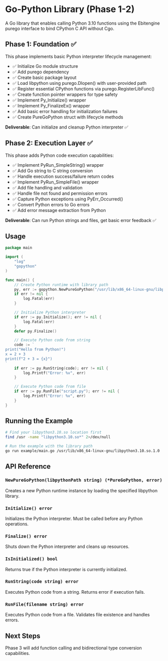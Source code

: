 # Go-Python Library (Phase 1-2)

A Go library that enables calling Python 3.10 functions using the Ebitengine purego interface to bind CPython C API without Cgo.

## Phase 1: Foundation ✅

This phase implements basic Python interpreter lifecycle management:

- ✅ Initialize Go module structure
- ✅ Add purego dependency  
- ✅ Create basic package layout
- ✅ Load libpython using purego.Dlopen() with user-provided path
- ✅ Register essential CPython functions via purego.RegisterLibFunc()
- ✅ Create function pointer wrappers for type safety
- ✅ Implement Py_Initialize() wrapper
- ✅ Implement Py_FinalizeEx() wrapper
- ✅ Add basic error handling for initialization failures
- ✅ Create PureGoPython struct with lifecycle methods

**Deliverable**: Can initialize and cleanup Python interpreter ✅

## Phase 2: Execution Layer ✅

This phase adds Python code execution capabilities:

- ✅ Implement PyRun_SimpleString() wrapper
- ✅ Add Go string to C string conversion
- ✅ Handle execution success/failure return codes
- ✅ Implement PyRun_SimpleFile() wrapper
- ✅ Add file handling and validation
- ✅ Handle file not found and permission errors
- ✅ Capture Python exceptions using PyErr_Occurred()
- ✅ Convert Python errors to Go errors
- ✅ Add error message extraction from Python

**Deliverable**: Can run Python strings and files, get basic error feedback ✅

## Usage

```go
package main

import (
    "log"
    "gopython"
)

func main() {
    // Create Python runtime with library path
    py, err := gopython.NewPureGoPython("/usr/lib/x86_64-linux-gnu/libpython3.10.so")
    if err != nil {
        log.Fatal(err)
    }

    // Initialize Python interpreter
    if err := py.Initialize(); err != nil {
        log.Fatal(err)
    }
    defer py.Finalize()

    // Execute Python code from string
    code := `
print("Hello from Python!")
x = 2 + 3
print(f"2 + 3 = {x}")
`
    if err := py.RunString(code); err != nil {
        log.Printf("Error: %v", err)
    }

    // Execute Python code from file
    if err := py.RunFile("script.py"); err != nil {
        log.Printf("Error: %v", err)
    }
}
```

## Running the Example

```bash
# Find your libpython3.10.so location first
find /usr -name "libpython3.10.so*" 2>/dev/null

# Run the example with the library path
go run example/main.go /usr/lib/x86_64-linux-gnu/libpython3.10.so.1.0
```

## API Reference

### `NewPureGoPython(libpythonPath string) (*PureGoPython, error)`
Creates a new Python runtime instance by loading the specified libpython library.

### `Initialize() error`
Initializes the Python interpreter. Must be called before any Python operations.

### `Finalize() error` 
Shuts down the Python interpreter and cleans up resources.

### `IsInitialized() bool`
Returns true if the Python interpreter is currently initialized.

### `RunString(code string) error`
Executes Python code from a string. Returns error if execution fails.

### `RunFile(filename string) error`
Executes Python code from a file. Validates file existence and handles errors.

## Next Steps

Phase 3 will add function calling and bidirectional type conversion capabilities.